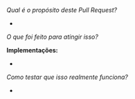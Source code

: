 *Qual é o propósito deste Pull Request?*

-

*O que foi feito para atingir isso?*

**Implementações:**

-

*Como testar que isso realmente funciona?*

-
